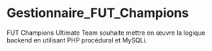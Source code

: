 # Gestionnaire_FUT_Champions
FUT Champions Ultimate Team souhaite mettre en œuvre la logique backend en utilisant PHP procédural et MySQLi.
